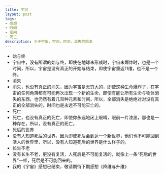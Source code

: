 ```yaml
---
title: 宇宙
layout: post
tags:
- 感想
- 时间
- 空间
- 死亡
description: 关于宇宙，空间，时间，消失的想法
---
```


* 始与终
* 宇宙中，没有所谓的始与终，即使在地球未形成时，宇宙未爆炸时，也是一个时间，所以，宇宙是没有真正的开始与结束，即使宇宙重返11维，也不是一个终。
* 消失
* 消失，也没有真正的消失，因为宇宙是无穷大的，即使这种生命爆炸了，在宇宙的任何角落都有可能再次出现一个新的生命，即使有能让所有生命与物体消失的东西，也仍然有着几百种元素和时间，所以，全部消失是绝绝对对没有真正的全部消失的，时间也是永远不可能灭亡的。
* 死亡
* 死亡，也没有真正的死亡，即使你永远地闭上眼睛，眼前一片漆黑，那也是一种存在，所以，没有真正的死亡。
* 死后的世界
* 没有人知道死后的世界，因为即使死后会到达一个新世界，他们也不可能回到活人的世界里，所以，没有人知道死后的世界是什么样子的。
* 长生不老
* 没有长生不老，更没有复活，人死后是不可能复活的，就像上一条“死后的世界”一样，死后是不可能回来的。
* 我的《宇宙》感想已结束，敬请期待下期感想《降维与升维》
